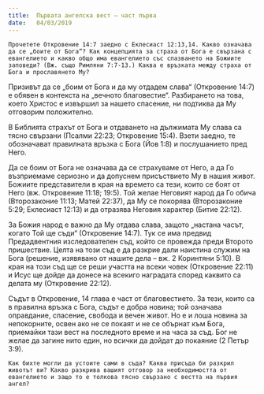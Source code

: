 ```yaml
---
title:  Първата ангелска вест – част първа
date:   04/03/2019
---
```


`Прочетете Откровение 14:7 заедно с Еклесиаст 12:13,14. Какво означава да се „боите от Бога“? Как концепцията за страха от Бога е свързана с евангелието и какво общо има евангелието със спазването на Божиите заповеди? (Вж. също Римляни 7:7-13.) Каква е връзката между страха от Бога и прославянето Му?`

Призивът да се „боим от Бога и да му отдадем слава“ (Откровение 14:7) е обявен в контекста на „вечното благовестие“. Разбирането на това, което Христос е извършил за нашето спасение, ни подтиква да Му отговорим положително.

В Библията страхът от Бога и отдаването на дължимата Му слава са тясно свързани (Псалми 22:23; Откровение 15:4). Взети заедно, те обозначават правилната връзка с Бога (Йов 1:8) и послушанието пред Него.

Да се боим от Бога не означава да се страхуваме от Него, а да Го възприемаме сериозно и да допуснем присъствието Му в нашия живот. Божиите представители в края на времето са тези, които се боят от Него (вж. Откровение 11:18; 19:5). Той желае Неговият народ да Го обича (Второзаконие 11:13; Матей 22:37), да Му се покорява (Второзаконие 5:29; Еклесиаст 12:13) и да отразява Неговия характер (Битие 22:12).

За Божия народ е важно да Му отдава слава, защото „настана часът, когато Той ще съди“ (Откровение 14:7). Тук се има предвид Предадвентния изследователен съд, който се провежда преди Второто пришествие. Целта на този съд е да разкрие дали наистина служим на Бога (решение, изявявано от нашите дела – вж. 2 Коринтяни 5:10). В края на този съд ще се реши участта на всеки човек (Откровение 22:11) и Исус ще дойде да донесе на всекиго наградата според каквито са делата му (Откровение 22:12).

Съдът в Откровение, 14 глава е част от благовестието. За тези, които са в правилна връзка с Бога, съдът е добра новина; той означава оправдание, спасение, свобода и вечен живот. Но е и лоша новина за непокорните, освен ако не се покаят и не се обърнат към Бога, приемайки тази вест на последното време и на часа за съд. Бог не желае да загине нито един, но всички да дойдат до покаяние (2 Петър 3:9).

`Как бихте могли да устоите сами в съда? Каква присъда би разкрил животът ви? Какво разкрива вашият отговор за необходимостта от евангелието и защо то е толкова тясно свързано с вестта на първия ангел?`
